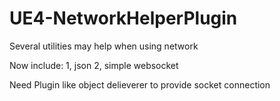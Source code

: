 # UE4-NetworkHelperPlugin
Several utilities may help when using network

Now include:
  1, json
  2, simple websocket
  
  
Need Plugin like object delieverer to provide socket connection
  
